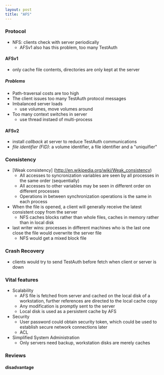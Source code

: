 ```yaml
---
layout: post
title: "AFS"
---
```

### Protocol
* NFS: clients check with server periodically
    * AFSv1 also has this problem, too many TestAuth

#### AFSv1
* only cache file contents, directories are only kept at the server

##### Problems
* Path-traversal costs are too high
* The client issues too many TestAuth protocol messages
* Imbalanced server loads
    * use volumes, move volumes around
* Too many context switches in server
    * use thread instaed of multi-process

#### AFSv2
* install *callback* at server to reduce TestAuth communications
* *file identifier (FID)*: a volume identifier, a file identifier and a "uniquifier"

### Consistency
* [Weak consistency] (http://en.wikipedia.org/wiki/Weak_consistency)
    * All accesses to syncronization variables are seen by all processes in the same order (sequentially)
    * All accesses to other variables may be seen in different order on different processes
    * Operations in between synchronization operations is the same in each process
* When the file is opened, a client will generally receive the latest consistent copy from the server
    * NFS caches blocks rather than whole files, caches in memory rather than in local disk
* last writer wins: processes in different machines who is the last one close the file would overwrite the server file
    * NFS would get a mixed block file

### Crash Recovery
* clients would try to send TestAuth before fetch when client or server is down

### Vital features
* Scalability
    * AFS file is fetched from server and cached on the local disk of a workstation, further references are directed to the local cache copy
    * Any modification is promptly sent to the server
    * Local disk is used as a persistent cache by AFS
* Security
    * User password could obtain security token, which could be used to establish secure network connections later
    * ACL
* Simplified System Administration
    * Only servers need backup, workstation disks are merely caches

### Reviews

#### disadvantage
